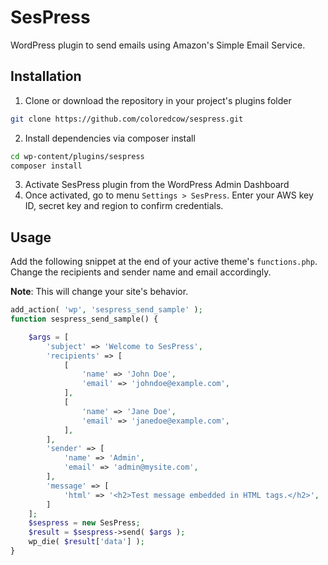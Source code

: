 # SesPress

WordPress plugin to send emails using Amazon's Simple Email Service.

## Installation

1. Clone or download the repository in your project's plugins folder
```sh
git clone https://github.com/coloredcow/sespress.git
```
2. Install dependencies via composer install
```sh
cd wp-content/plugins/sespress
composer install
```
3. Activate SesPress plugin from the WordPress Admin Dashboard
4. Once activated, go to menu `Settings > SesPress`. Enter your AWS key ID, secret key and region to confirm credentials.

## Usage

Add the following snippet at the end of your active theme's `functions.php`. Change the recipients and sender name and email accordingly.

**Note**: This will change your site's behavior.

```php
add_action( 'wp', 'sespress_send_sample' );
function sespress_send_sample() {

    $args = [
        'subject' => 'Welcome to SesPress',
        'recipients' => [
            [
                'name' => 'John Doe',
                'email' => 'johndoe@example.com',
            ],
            [
                'name' => 'Jane Doe',
                'email' => 'janedoe@example.com',
            ],
        ],
        'sender' => [
            'name' => 'Admin',
            'email' => 'admin@mysite.com',
        ],
        'message' => [
            'html' => '<h2>Test message embedded in HTML tags.</h2>',
        ]
    ];
    $sespress = new SesPress;
    $result = $sespress->send( $args );
    wp_die( $result['data'] );
}
```
